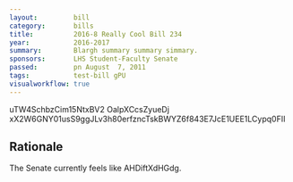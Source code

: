 ```yaml
---
layout:         bill
category:       bills
title:          2016-8 Really Cool Bill 234
year:           2016-2017
summary:        Blargh summary summary simmary.
sponsors:       LHS Student-Faculty Senate
passed:         pn August  7, 2011
tags:           test-bill gPU
visualworkflow: true
---
```



uTW4SchbzCim15NtxBV2 OalpXCcsZyueDj xX2W6GNY01usS9ggJLv3h80erfzncTskBWYZ6f843E7JcE1UEE1LCypq0FII 




Rationale
---------
The Senate currently feels like AHDiftXdHGdg.
